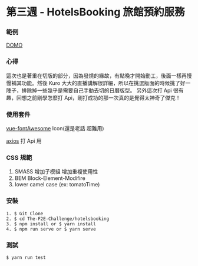 # 第三週 - HotelsBooking 旅館預約服務

### 範例

[DOMO](https://rexhung0302.github.io/The-F2E-Challenge/hotelsbooking/dist/index.html#/index)

### 心得
這次也是著重在切版的部分，因為發燒的緣故，有點晚才開始動工，後面一樣再慢慢補其功能。然後 Kuro 大大的直播講解很詳細，所以在挑選版面的時候挑了好一陣子，排除掉一些幾乎是需要自己手動去切的日曆版型。
另外這次打 Api 很有趣，回想之前剛學怎麼打 Api，剛打成功的那一次真的是覺得太神奇了傑克！

### 使用套件

[vue-fontAwesome](https://fontawesome.com/?from=io) Icon(還是老話 超難用)

[axios](https://github.com/axios/axios) 打 Api 用

### CSS 規範
1. SMASS 增加子模組 增加重複使用性
2. BEM Block-Element-Modifire
3. lower camel case (ex: tomatoTime)

### 安裝
```
1. $ Git Clone
2. $ cd The-F2E-Challenge/hotelsbooking
3. $ npm install or $ yarn install
4. $ npm run serve or $ yarn serve
```

### 測試
```
$ yarn run test
```